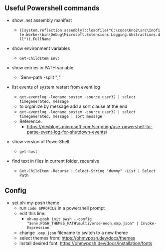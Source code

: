 ## Useful Powershell commands

- show .net assembly manifest
    - `([system.reflection.assembly]::loadfile("C:\code\Kno2\src\Inofile.Worker\bin\Debug\Microsoft.Extensions.Logging.Abstractions.dll")).FullName`

- show environment variables
    - `Get-ChildItem Env:`

- show entries in PATH variable
    - `$env-path -split ";"

- list events of system restart from event log
    - `get-eventlog -logname system -source user32 | select timegenerated, message`
    - to organize by message add a sort clause at the end
    - `get-eventlog -logname system -source user32 | select timegenerated, message | sort message`
    - Reference:
        - https://devblogs.microsoft.com/scripting/use-powershell-to-parse-event-log-for-shutdown-events/
- show version of PowerShell
    - `get-host`

- find text in files in current folder, recursive
    - `Get-ChildItem -Recurse | Select-String "dummy" -List | Select Path`


## Config

- set oh-my-posh theme
    - run `code $PROFILE` in a powershell prompt
    - edit this line:
    	- `oh-my-posh init pwsh --config "$env:POSH_THEMES_PATH\multiverse-neon.omp.json" | Invoke-Expression`
    - change `.omp.json` filename to switch to a new theme
    - select themes from: https://ohmyposh.dev/docs/themes
    - install desired font: https://ohmyposh.dev/docs/installation/fonts
